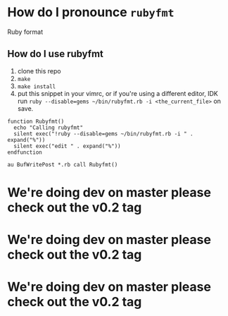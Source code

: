# How do I pronounce `rubyfmt`
Ruby format

## How do I use rubyfmt

1. clone this repo
2. `make`
3. `make install`
4. put this snippet in your vimrc, or if you're using a different editor, IDK
run `ruby --disable=gems ~/bin/rubyfmt.rb -i <the_current_file>` on save.

```
function Rubyfmt()
  echo "Calling rubyfmt"
  silent exec("!ruby --disable=gems ~/bin/rubyfmt.rb -i " . expand("%"))
  silent exec("edit " . expand("%"))
endfunction

au BufWritePost *.rb call Rubyfmt()
```

# We're doing dev on master please check out the v0.2 tag
# We're doing dev on master please check out the v0.2 tag
# We're doing dev on master please check out the v0.2 tag

